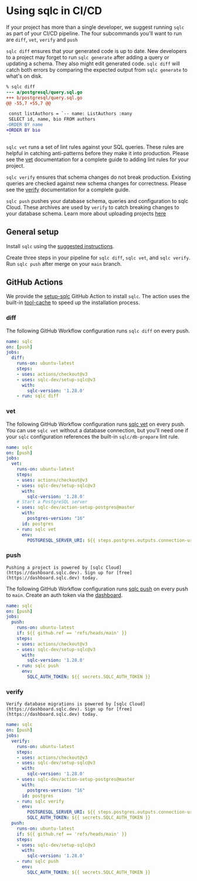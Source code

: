 # Using sqlc in CI/CD

If your project has more than a single developer, we suggest running `sqlc` as
part of your CI/CD pipeline. The four subcommands you'll want to run are `diff`,
`vet`, `verify` and `push`

`sqlc diff` ensures that your generated code is up to date. New developers to a
project may forget to run `sqlc generate` after adding a query or updating a
schema. They also might edit generated code. `sqlc diff` will catch both errors
by comparing the expected output from `sqlc generate` to what's on disk.

```diff
% sqlc diff
--- a/postgresql/query.sql.go
+++ b/postgresql/query.sql.go
@@ -55,7 +55,7 @@

 const listAuthors = `-- name: ListAuthors :many
 SELECT id, name, bio FROM authors
-ORDER BY name
+ORDER BY bio
 `
```

`sqlc vet` runs a set of lint rules against your SQL queries. These rules are
helpful in catching anti-patterns before they make it into production. Please
see the [vet](vet.md) documentation for a complete guide to adding lint rules
for your project.

`sqlc verify` ensures that schema changes do not break production. Existing
queries are checked against new schema changes for correctness. Please see the
[verify](verify.md) documentation for a complete guide.


`sqlc push` pushes your database schema, queries and configuration to sqlc
Cloud. These archives are used by `verify` to catch breaking changes to your
database schema.  Learn more about uploading projects [here](push.md)

## General setup

Install `sqlc` using the [suggested instructions](../overview/install).

Create three steps in your pipeline for `sqlc diff`, `sqlc vet`, and `sqlc
verify`. Run `sqlc push` after merge on your `main` branch.

## GitHub Actions

We provide the [setup-sqlc](https://github.com/marketplace/actions/setup-sqlc)
GitHub Action to install `sqlc`. The action uses the built-in
[tool-cache](https://github.com/actions/toolkit/blob/main/packages/tool-cache/README.md)
to speed up the installation process.

### diff

The following GitHub Workflow configuration runs `sqlc diff` on every push.

```yaml
name: sqlc
on: [push]
jobs:
  diff:
    runs-on: ubuntu-latest
    steps:
    - uses: actions/checkout@v3
    - uses: sqlc-dev/setup-sqlc@v3
      with:
        sqlc-version: '1.28.0'
    - run: sqlc diff
```

### vet

The following GitHub Workflow configuration runs [sqlc vet](vet.md) on every push.
You can use `sqlc vet` without a database connection, but you'll need one if your
`sqlc` configuration references the built-in `sqlc/db-prepare` lint rule.

```yaml
name: sqlc
on: [push]
jobs:
  vet:
    runs-on: ubuntu-latest
    steps:
    - uses: actions/checkout@v3
    - uses: sqlc-dev/setup-sqlc@v3
      with:
        sqlc-version: '1.28.0'
    # Start a PostgreSQL server
    - uses: sqlc-dev/action-setup-postgres@master
      with:
        postgres-version: "16"
      id: postgres
    - run: sqlc vet
      env:
        POSTGRESQL_SERVER_URI: ${{ steps.postgres.outputs.connection-uri }}?sslmode=disable

```

### push

```{note}
Pushing a project is powered by [sqlc Cloud](https://dashboard.sqlc.dev). Sign up for [free](https://dashboard.sqlc.dev) today.
```

The following GitHub Workflow configuration runs [sqlc push](push.md) on
every push to `main`. Create an auth token via the
[dashboard](https://dashboard.sqlc.dev).

```yaml
name: sqlc
on: [push]
jobs:
  push:
    runs-on: ubuntu-latest
    if: ${{ github.ref == 'refs/heads/main' }}
    steps:
    - uses: actions/checkout@v3
    - uses: sqlc-dev/setup-sqlc@v3
      with:
        sqlc-version: '1.28.0'
    - run: sqlc push
      env:
        SQLC_AUTH_TOKEN: ${{ secrets.SQLC_AUTH_TOKEN }}
```

### verify

```{note}
Verify database migrations is powered by [sqlc Cloud](https://dashboard.sqlc.dev). Sign up for [free](https://dashboard.sqlc.dev) today.
```

```yaml
name: sqlc
on: [push]
jobs:
  verify:
    runs-on: ubuntu-latest
    steps:
    - uses: actions/checkout@v3
    - uses: sqlc-dev/setup-sqlc@v3
      with:
        sqlc-version: '1.28.0'
    - uses: sqlc-dev/action-setup-postgres@master
      with:
        postgres-version: "16"
      id: postgres
    - run: sqlc verify
      env:
        POSTGRESQL_SERVER_URI: ${{ steps.postgres.outputs.connection-uri }}?sslmode=disable
        SQLC_AUTH_TOKEN: ${{ secrets.SQLC_AUTH_TOKEN }}
  push:
    runs-on: ubuntu-latest
    if: ${{ github.ref == 'refs/heads/main' }}
    steps:
    - uses: sqlc-dev/setup-sqlc@v3
      with:
        sqlc-version: '1.28.0'
    - run: sqlc push
      env:
        SQLC_AUTH_TOKEN: ${{ secrets.SQLC_AUTH_TOKEN }}
``````
